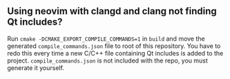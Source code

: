 ## Using neovim with clangd and clang not finding Qt includes?
Run `cmake -DCMAKE_EXPORT_COMPILE_COMMANDS=1` in `build` and move the generated `compile_commands.json` file to root of this repository.
You have to redo this every time a new C/C++ file containing Qt includes is added to the project.
`compile_commands.json` is not included with the repo, you must generate it yourself.
